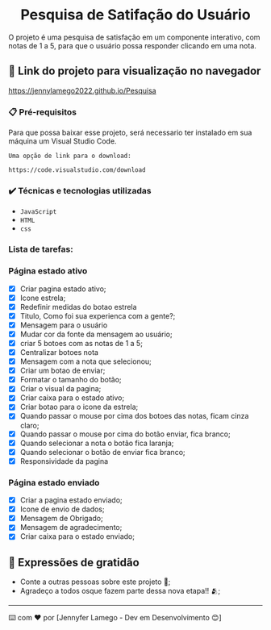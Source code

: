 # <h1 align="center"> Pesquisa de Satifação do Usuário</h1>

O projeto é uma pesquisa de satisfação em um componente interativo, com notas de 1 a 5, para que o usuário possa responder clicando em uma nota.


## 🚀 Link do projeto para visualização no navegador

https://jennylamego2022.github.io/Pesquisa


### 📋 Pré-requisitos

Para que possa baixar esse projeto, será necessario ter instalado em sua máquina um Visual Studio Code.

```
Uma opção de link para o download:

https://code.visualstudio.com/download
```


### ✔️ Técnicas e tecnologias utilizadas

- ``JavaScript``
- ``HTML``
- ``css``

### Lista de tarefas:

### Página estado ativo

- [x] Criar pagina estado ativo;
- [x] Icone estrela;
- [x] Redefinir medidas do botao estrela
- [x] Titulo, Como foi sua experienca com a gente?;
- [x] Mensagem para o usuário
- [x] Mudar cor da fonte da mensagem ao usuário;
- [x] criar 5 botoes com as notas de 1 a 5;
- [x] Centralizar botoes nota
- [x] Mensagem com a nota que selecionou;
- [x] Criar um botao de enviar;
- [x] Formatar o tamanho do botão;
- [x] Criar o visual da pagina; 
- [x] Criar caixa para o estado ativo;
- [x] Criar botao para o icone da estrela;
- [x] Quando passar o mouse por cima dos botoes das notas, ficam cinza claro;
- [x] Quando passar o mouse por cima do botão enviar, fica branco;
- [x] Quando selecionar a nota o botão fica laranja;
- [x] Quando selecionar o botão de enviar fica branco;
- [x] Responsividade da pagina

### Página estado enviado

- [x] Criar a pagina estado enviado;
- [x] Icone de envio de dados; 
- [x] Mensagem de Obrigado;
- [x] Mensagem de agradecimento;
- [x] Criar caixa para o estado enviado;

## 🎁 Expressões de gratidão

* Conte a outras pessoas sobre este projeto 📢;
* Agradeço a todos osque fazem parte dessa nova etapa!! 🫂;


---
⌨️ com ❤️ por [Jennyfer Lamego - Dev em Desenvolvimento 😊]
